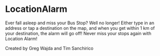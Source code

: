 # LocationAlarm
Ever fall asleep and miss your Bus Stop? Well no longer! Either type in an address or tap a destination on the map, and when you get within 1 km of your destination, the alarm will go off! 
Never miss your stops again with Location Alarm!


Created by Greg Wajda and Tim Sanchirico
